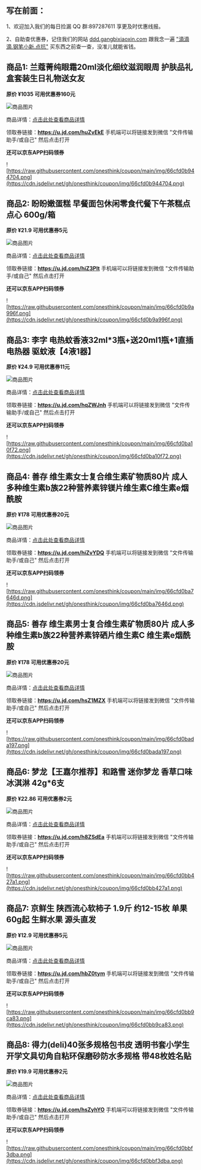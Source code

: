 ## 写在前面：

1、欢迎加入我们的每日捡漏 QQ 群:897287611 享更及时优惠线报。

2、自助查优惠券，记住我们的网站 [ddd.gangbixiaoxin.com](https://ddd.gangbixiaoxin.com) 跟我念一遍 ["滴滴滴.钢笔小新.点抗"](https://ddd.gangbixiaoxin.com) 买东西之前查一查，没准儿就能省钱。

## 商品1: 兰蔻菁纯眼霜20ml淡化细纹滋润眼周 护肤品礼盒套装生日礼物送女友

**原价 ¥1035 可用优惠券160元**

![商品图片](http://img14.360buyimg.com/n1/jfs/t1/164957/10/40400/137957/6642d4f1Fc2144a5f/491832d3cfda6235.jpg)

商品详情：[点击此处查看商品详情](https://union-click.jd.com/jdc?e=1003156031&amp;p=JF8BAawJK1olXwICU1lbCUMVAl8IGloVXAYKVFZVDk8nRzBQRQQlBENHFRxWFlVMWzBeTA9KQl1XSwwDVFVPRjtUBAJQAVsMFgQZBBFMeTtNWl18HnJcHCIhWzFpYz9vcBNiKGgAXVo6Uw1yAz8MaFt3J0cLDAFKSEdjeh9tbDhyGnB7IA4kazBUexpvaDlMLQR0JlcNahF3RxhtYwh3XHZJNBZVei9kd21_aVNnP18CFCg0XTtsYAxWb1lPPXFxPx4qfDxKVhZWQSxsKmVmDSYCcDJjZhtRYARjJFxnIwciX3tNCjh9GFhiOWR0V1kaCxBfaDZoHyNDUQoyVW5eCUsQCmkPHVIQbTYCVG4OZhBCbTtMWR1JDk5SHAYIXXsWM28OGF4cVQIAV1xbCkMnA2cPK4y45dOI5YvVsZ-Ji7ixvI6c4dKc3G5tOEgnA24JGVsRWgcAVG5tCEgnAF9WdVpGWFELXFsNZhcWVzMMGxheMw4FUVxaAEkfM20JGlkXbTYyDgUnXA5WBQZLbwVdIXpRLiA9WCx8Sxh9dVkcWWFZEjtdWE9kAw1yWlJNAjYCZA)

领取券链接：**https://u.jd.com/huZvEkE** 手机端可以将链接发到微信 "文件传输助手/或自己" 然后点击打开

**还可以京东APP扫码领券**

![https://raw.githubusercontent.com/onesthink/coupon/main/img/66cfd0b944704.png](https://cdn.jsdelivr.net/gh/onesthink/coupon/img/66cfd0b944704.png)

## 商品2: 盼盼嫩蛋糕 早餐面包休闲零食代餐下午茶糕点点心 600g/箱

**原价 ¥21.9 可用优惠券5元**

![商品图片](http://img14.360buyimg.com/n1/jfs/t1/241923/3/16328/176692/66bb11bcFed29d0d8/5f68f9749b9a4d97.jpg)

商品详情：[点击此处查看商品详情](https://union-click.jd.com/jdc?e=1003156031&amp;p=JF8BAaUJK1olXwICUlxcDEgXAV8IGloVXAcEU1ZbDUInRzBQRQQlBENHFRxWFlVMWzBeTA9KQl1XSwwDVFVPRjtUBAJQAVsMFgQZBDd1diZJWzh0FnUGIigcXTxRaBthZxNNC2gAKTU9agp-ZCdaSBxiGUQLVRhKSEdjeh9tbDhyGXFdPA4pQTxLexpvazlPKQRiDFYqahJzRwxtYzJ3FH5JNCxUWC9ke218U1J8P199CygkeCxsYAxWbyJPPnJLPwArbDxKVhZJWC93JnF1I1dVcDJjZhtRaBtjJHpgLS0iX3tBUShoQVpqBGZ_LhxdEhcSHRdzGiZlUQoyVW5eCUsQCmkPHVIQbTYCVG4fZgpWVi0LGlsSbQcyVFheDUIfB20AE1wVVDYCXFlt3-av1uW5ztOsiZiKg-f63cKr1_GAK2slXjYCVV9fCE8QAm0IK2sVXjYBZAAzCRgRAW5bTwh7AQdWCFkDWxJ5C2sOGF0UXgIyVl9cCkknM190eS5cHEZhNRUuDD1hQjp_XTBhNHpKDAgzCjZ8Yw1JcjxdD1VFIxofAUpRM284)

领取券链接：**https://u.jd.com/hiZ3PIt** 手机端可以将链接发到微信 "文件传输助手/或自己" 然后点击打开

**还可以京东APP扫码领券**

![https://raw.githubusercontent.com/onesthink/coupon/main/img/66cfd0b9a996f.png](https://cdn.jsdelivr.net/gh/onesthink/coupon/img/66cfd0b9a996f.png)

## 商品3: 李字 电热蚊香液32ml*3瓶+送20ml1瓶+1直插电热器 驱蚊液【4液1器】

**原价 ¥24.9 可用优惠券11元**

![商品图片](http://img14.360buyimg.com/n1/jfs/t1/246473/13/10925/114414/667f7f3aFb23363f8/1f012c3c404cd20d.jpg)

商品详情：[点击此处查看商品详情](https://union-click.jd.com/jdc?e=1003156031&amp;p=JF8BAacJK1olXwICXF1dAE0VCl8IGloUXQ8GV11eAUknRzBQRQQlBENHFRxWFlVMWzBeTA9KQl1XSwwDVFVPRjtUBAJQAVsMFgQZBDlwZDMBfAFLFGZ1EyIEVR1sBQhhXA1yX2gAIicab09eXRFpUAhIIkVcICRKSEdjeh9tbCh2AXF7LD0qUUtSexpvaTlMNQRiDFc-ahJvRxh9Yzh3XG5JIixVey9kAm1oaVNlP1x1ED0vcC9sYAxWbwRtP3JhVBkqfDxKVhZJWjhOA2B2MwsacDJjZhtRGx5hX1BRIy0IX3tDZztRbgViI2ZeLhxUajl2ACxDGTh1UQoyVW5eCUsQCmkPHVIQbTYCVG4LZksWAm4JGlgXWQYyVW5dDkgSCmcMHloVWwIDZF5VD3vArtfdkerA1b_WytaKsezCitPchdMlbTYBZF5cCUkXB2gJGVslbQYBZF1tViUWUGkLG18SD2heVQoBDwpcAgEAHFwTWgcHU25fCUoVAV84KylyOloLMwQDQStgRBNRRg1uW2FrEwg6CiUVdRZPfF9cA3hjHw0AdwhJdxU4G2s)

领取券链接：**https://u.jd.com/hqZWJnh** 手机端可以将链接发到微信 "文件传输助手/或自己" 然后点击打开

**还可以京东APP扫码领券**

![https://raw.githubusercontent.com/onesthink/coupon/main/img/66cfd0ba10f72.png](https://cdn.jsdelivr.net/gh/onesthink/coupon/img/66cfd0ba10f72.png)

## 商品4: 善存 维生素女士复合维生素矿物质80片 成人多种维生素b族22种营养素锌镁片维生素C维生素e烟酰胺

**原价 ¥178 可用优惠券20元**

![商品图片](http://img14.360buyimg.com/n1/jfs/t1/4164/25/23251/188116/66ceef21F51cb433a/736d64dbd3b7ee60.jpg)

商品详情：[点击此处查看商品详情](https://union-click.jd.com/jdc?e=1003156031&amp;p=JF8BAa4JK1olXwMBXV5bAE8RC18PElIdWgAKZBoCUBVIMzZNXhpXVhgcDwYCXhxDXHBTTkRHA1ocDBsJVFRORjNVFRlPGQoANzhfSCpxRRFsfgJMB2JFEhsFbChsQQRmGQlSPGV2PxoKaDBsATB_Qh4USkYOI1wLWzJ0fC5-byxzKnJHCjwkUTduZypLfzJmPmUDClg4cRJrYzJ8HTlsCHp1IBxaaEl3YBh6eBxiX3piIBcITD9IazdgRD9mKn96MjkpeBFyAhtqbChqAnJdKDkkazBTex8cGS4BX3MyNQdbUQJzAHVoHQN2IHZUNjovClV8c2MEK1olXgcCU1dbD00eBl84G1slH2jW8-uFq-PCjcPcq8_B_7bV7_qKrcQTM244G10WWA8KUFtcCksVC18IE1wliqu6gdTs3cOu1_GAzOKyiI--gMDVOHsnAF8IGloXXQIFVVxdOHsXAF8LKwV7XFUKVF9fXUl5X25cR1xWXV9sXFlaCUoVA2o4GVoUXwQyZG5fay0VQw5uXSVxOF9bDjoaTg5PZwxzWTB7X1RFNT0pYw9AYxRzGQRiBEMDZF5t)

领取券链接：**https://u.jd.com/hiZvYDQ** 手机端可以将链接发到微信 "文件传输助手/或自己" 然后点击打开

**还可以京东APP扫码领券**

![https://raw.githubusercontent.com/onesthink/coupon/main/img/66cfd0ba7646d.png](https://cdn.jsdelivr.net/gh/onesthink/coupon/img/66cfd0ba7646d.png)

## 商品5: 善存 维生素男士复合维生素矿物质80片 成人多种维生素b族22种营养素锌硒片维生素C 维生素e烟酰胺

**原价 ¥178 可用优惠券20元**

![商品图片](http://img14.360buyimg.com/n1/jfs/t1/93551/15/46053/184417/66ceef23Fd7fcb6bc/fd56a9c8fbcccd38.jpg)

商品详情：[点击此处查看商品详情](https://union-click.jd.com/jdc?e=1003156031&amp;p=JF8BAa4JK1olXwMBXV5bAE8RC18PHF0RWwIBZBoCUBVIMzZNXhpXVhgcDwYCXhxDXHBTTkRHA1ocDBsJVFRORjNVFRlPGQpiFjVeYzlRUxBYaz8RBnl-UwodUwpTdxpmGTlgW0RWKwY-QB1BY2cKWCxRSkYOI1w1bD90eCx8GixzKnJHCjwkUTduZypLfzJmPmUDClg4cRJrYzJ8HTlsCHp1IBxaaEl3YBh6eBxiX3piIBcITD9IazdgRD9mKn96MjkpeBFyAhtqbChqAnJdKDkkazBTex8cGS4BX3MyISojSR5NWRdrcgcVFGVZMR1DDi0XY2MEK1olXgcCU1dbD00eBl84G1slH2jW8-uFq-PCjcPcq8_B_7bV7_qKrcQTM244G10WWA8KUFtcDEMeBV8IE1wliqu6gdTs3cOu1_GAzOKyiI--gMDVOHsnAF8IGloXXQIFVVxdOHsXAF8LKwV7XFUKVF1ZX0t5X25cR1xQVFJsXFlZD0IUBWY4GVoUXwQyZG49SiAUaB1OSyRFLWIGDyEhDx9XWC5Mby57X2R3UhwJdxN0Szlee1MXHnFGZF5t)

领取券链接：**https://u.jd.com/hsZ1MZX** 手机端可以将链接发到微信 "文件传输助手/或自己" 然后点击打开

**还可以京东APP扫码领券**

![https://raw.githubusercontent.com/onesthink/coupon/main/img/66cfd0bada197.png](https://cdn.jsdelivr.net/gh/onesthink/coupon/img/66cfd0bada197.png)

## 商品6: 梦龙【王嘉尔推荐】和路雪 迷你梦龙 香草口味冰淇淋 42g*6支

**原价 ¥22.86 可用优惠券2元**

![商品图片](http://img14.360buyimg.com/n1/jfs/t1/75918/8/25782/136552/66aa10ecFf8190b99/fcb0eb7cede72cbe.jpg)

商品详情：[点击此处查看商品详情](https://union-click.jd.com/jdc?e=1003156031&amp;p=JF8BAaUJK1olXwICUldaD04RAV8PH1gWXgYHZBoCUBVIMzZNXhpXVhgcDwYCXhxDXHBTTkRHA1ocDBsJVFRORjNVFRlPGQoKJhkpbzhfawkNGiReW3x9VQkgSTRcfgdmGTNxXnRjDD8AchVJCw9_RRl8SkYOI1w5azxOVih_fyxzPXJHEzwvczdgAi0cGCxxNHVhICocSS5uaBN_bC8SP39hKD0HTQljahNvbyl2GnEAJDgkezBSdG1oQzNKOXV1Jgc2fwJ_SglsbzliLnlFIycpbzx0dC1wa08XKBIAIW4FCCJsWilNTDlGBUACUVobATNzYzVOF1clXDYBVV5aAU0QBWYNK2sVXTZAOhgNVRYXAG0NGVsQbQcyVFheDUIfB2oJHVkRVTYCXFlt3-av1uW5ztOsiZiKg-f63cKr1_GAK2slXjYCVV9fCE8QAm0IK2sVXjYBZAAzCRgRAW5bTFp7AQdWCFkZWAp5C2sOG18QXwcyVl9cCkknM18AaRxhOnVKPDhYCTRcBRV3GgxoHHlJKTYzCiNzAB1pQzpIJ1hcXD4qVgl-M284)

领取券链接：**https://u.jd.com/h8ZSdEa** 手机端可以将链接发到微信 "文件传输助手/或自己" 然后点击打开

**还可以京东APP扫码领券**

![https://raw.githubusercontent.com/onesthink/coupon/main/img/66cfd0bb427a1.png](https://cdn.jsdelivr.net/gh/onesthink/coupon/img/66cfd0bb427a1.png)

## 商品7: 京鲜生 陕西流心软柿子 1.9斤 约12-15枚 单果60g起 生鲜水果 源头直发

**原价 ¥12.9 可用优惠券5元**

![商品图片](http://img14.360buyimg.com/n1/jfs/t1/15312/7/22658/124235/66aaef09Fab7ef3a9/991710937e8069e0.jpg)

商品详情：[点击此处查看商品详情](https://union-click.jd.com/jdc?e=1003156031&amp;p=JF8BAa8JK1olXwICXFdUD0kRAF8IGloUWg4DUFhdAEMnRzBQRQQlBENHFRxWFlVMWzBeTA9KQl1XSwwDVFVPRjtUBAJQAVsMFgQZBEttXjEBZzlcOQF_BhoBCklCCipMSSJRHGgAMTYeckpNZz9DWg99OVVFXSFKSEdjeh9tbChqAnJrMDoqawJIexpsfzlMKQRhJlc4ahFrRxh9Yzh3XHpJIjxVfy9jd21-eVNjP1x9FikkYztsYAxWbwRpOnJbMx8qUjxKVhZJWjl3BGV2VFddcDJjZhtBfBxiNG5kIxcqX3tVfm18cFpcPGNAMjxadD9jeTQBUDBlUQoyVW5eCUsQCmkPHVIQbTYCVG4fZpKoqru2nIye_NKX0Yj3jZ-po18JK1sTXgMLXFpYCEoQAmo4G1MSbdGv7IvXuZ6furuWk4ys-tOL6IrDgHsnM2w4G1oUXwYGU19fCHsnA2w4GGtLMwdRUlxdDUwUbTMJTwcSG0MKOlZZD08RA2wIK1kUXAQAZG5tCDFKXWZ0eRJxWntQEAJfCh4eRitaYh9UMwRnPB0nCRFzUyRJTzNxDkELK25dOA)

领取券链接：**https://u.jd.com/hbZ0tym** 手机端可以将链接发到微信 "文件传输助手/或自己" 然后点击打开

**还可以京东APP扫码领券**

![https://raw.githubusercontent.com/onesthink/coupon/main/img/66cfd0bb9ca83.png](https://cdn.jsdelivr.net/gh/onesthink/coupon/img/66cfd0bb9ca83.png)

## 商品8: 得力(deli)40张多规格包书皮 透明书套小学生开学文具切角自粘环保磨砂防水多规格 带48枚姓名贴

**原价 ¥19.9 可用优惠券2元**

![商品图片](http://img14.360buyimg.com/n1/jfs/t1/133702/7/43098/132847/66cd9ce3F0fb25806/9f7b7f91a8379a2f.jpg)

商品详情：[点击此处查看商品详情](https://union-click.jd.com/jdc?e=1003156031&amp;p=JF8BAbgJK1olXwIBVV9aCUkUBl8IGloUXg4DV1xVCE0nRzBQRQQlBENHFRxWFlVMWzBeTA9KQl1XSwwDVFVPRjtUBAJQAVsMFgQZBCBCeBdgGQdCCGNKF1skSi8UayYNUyZwB2gAKyJdXQJleWxxHTBBB2NaLiRKSEdjeh9tbChAAnJrLD4kayhWexpsezlPKQRhHFYqahFFRw9DYzl3XHJJIixUbC9kY21raVNjP1xhFSkCdzxsYAxWbyJhPnFLLwApfDxKVhZJWjtKLnZgVFdfcDJjYRtrGwRhJGZmIz0mX3sQYjNwXg11NmNLKi0GUUsWVh1_WUFlUQoyVW5eCUsQCmkPHVIQbTYCVG4fZp-YpbuzsYyy69K20ofrk5K2l7iuvYKs3NKJ8m5cOEsRAGoBE18QXQIKVF1tCEMQM7ilo46f7NOK7YrDgJyupLqBp4-L1TYyZF1tCEoWAW8MHFoXXTYyVF1tC3tJbW5bHgwSXwMAOgJcXBcRAilQdVMSWAIAV1lcOEkWAm0KK2slNlN5LDZfVBxCZidLHiJXOQVqHVsVdS5NbW13Z1tAFHR4VydbYx9NZjdyYWsVbQ)

领取券链接：**https://u.jd.com/hsZyhYO** 手机端可以将链接发到微信 "文件传输助手/或自己" 然后点击打开

**还可以京东APP扫码领券**

![https://raw.githubusercontent.com/onesthink/coupon/main/img/66cfd0bbf3dba.png](https://cdn.jsdelivr.net/gh/onesthink/coupon/img/66cfd0bbf3dba.png)


